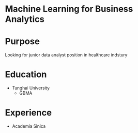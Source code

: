 # Machine Learning for Business Analytics

# Purpose

Looking for junior data analyst position in healthcare indstury

# Education

- Tunghai University
  - GBMA

# Experience

- Academia Sinica
